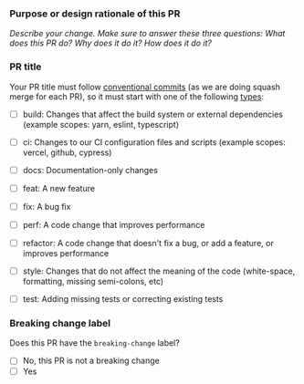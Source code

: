 ### Purpose or design rationale of this PR

*Describe your change. Make sure to answer these three questions: What does this PR do? Why does it do it? How does it do it?*


### PR title

Your PR title must follow [conventional commits](https://www.conventionalcommits.org/en/v1.0.0/#summary) (as we are doing squash merge for each PR), so it must start with one of the following [types](https://github.com/angular/angular/blob/22b96b9/CONTRIBUTING.md#type):

- [ ] build: Changes that affect the build system or external dependencies (example scopes: yarn, eslint, typescript)
- [ ] ci: Changes to our CI configuration files and scripts (example scopes: vercel, github, cypress)
- [ ] docs: Documentation-only changes
- [ ] feat: A new feature
- [ ] fix: A bug fix
- [ ] perf: A code change that improves performance
- [ ] refactor: A code change that doesn't fix a bug, or add a feature, or improves performance
- [ ] style: Changes that do not affect the meaning of the code (white-space, formatting, missing semi-colons, etc)
- [ ] test: Adding missing tests or correcting existing tests


### Breaking change label

Does this PR have the `breaking-change` label?

- [ ] No, this PR is not a breaking change
- [ ] Yes
